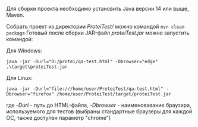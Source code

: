 Для сборки проекта необходимо установить Java версии 14 или выше, Maven.

Собрать проект из директории *ProteiTest/* можно командой `mvn clean package`
Готовый после сборки JAR-файл *proteiTest.jar* можно запустить командой:

Для Windows:

`java -jar -Durl="D:/protei/qa-test.html" -Dbrowser="edge" .\target\proteiTest.jar`

Для Linux:

`java -jar -Durl="file:///home/user/ProteiTest/qa-test.html" -Dbrowser="firefox" /home/user/ProteiTest/target/proteiTest.jar`

где *-Durl* - путь до HTML-файла, *-Dbrowser* - наименовавание браузера, используемого для тестов (выбраны стандартные браузеры для каждой OC, также доступен параметр "chrome")

